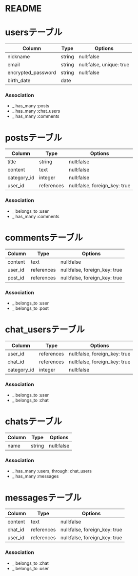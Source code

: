 # README

# usersテーブル
| Column             | Type   | Options                  |
|--------------------|--------|--------------------------|
| nickname           | string | null:false               |
| email              | string | null:false, unique: true |
| encrypted_password | string | null:false               |
| birth_date         | date   | 　　　　　　               |

### Association
* _ has_many :posts
* _ has_many :chat_users
* _ has_many :comments

# postsテーブル
| Column      | Type       | Options                       |
|-------------|------------|-------------------------------|
| title       | string     | null:false                    |
| content     | text       | null:false                    |
| category_id | integer    | null:false                    |
| user_id     | references | null:false, foreign_key: true |

### Association
* _ belongs_to :user
* _ has_many :comments

# commentsテーブル
| Column  | Type       | Options                       |
|---------|------------|-------------------------------|
| content | text       | null:false                    |
| user_id | references | null:false, foreign_key: true |
| post_id | references | null:false, foreign_key: true |

### Association
* _ belongs_to :user
* _ belongs_to :post

# chat_usersテーブル
| Column      | Type       | Options                       |
|-------------|------------|-------------------------------|
| user_id     | references | null:false, foreign_key: true |
| chat_id     | references | null:false, foreign_key: true |
| category_id | integer    | null:false                    |

### Association
* _ belongs_to :user
* _ belongs_to :chat

# chatsテーブル
| Column | Type    | Options    |
|--------|---------|------------|
| name   | string  | null:false |

### Association
* _ has_many :users, through: chat_users
* _ has_many :messages


# messagesテーブル
| Column  | Type       | Options                       |
|---------|------------|-------------------------------|
| content | text       | null:false                    |
| chat_id | references | null:false, foreign_key: true |
| user_id | references | null:false, foreign_key: true |

### Association
* _ belongs_to :chat
* _ belongs_to :user
